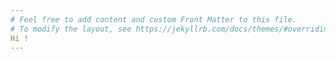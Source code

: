 ```yaml
---
# Feel free to add content and custom Front Matter to this file.
# To modify the layout, see https://jekyllrb.com/docs/themes/#overriding-theme-defaults
Hi !
---
```

